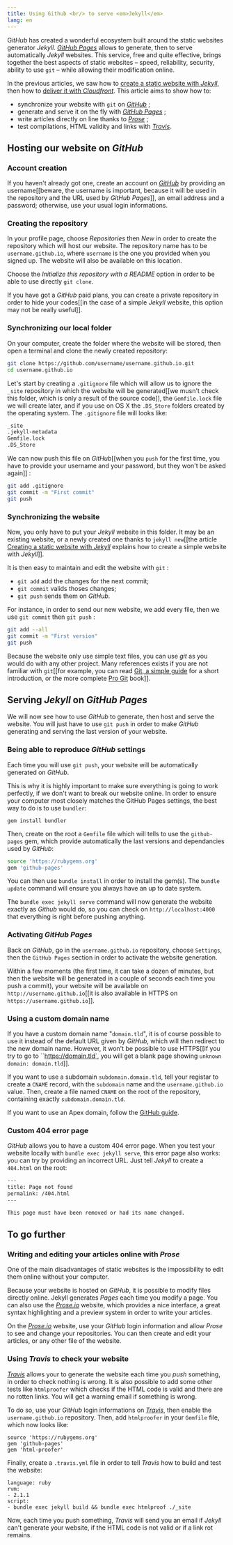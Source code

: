 ```yaml
---
title: Using Github <br/> to serve <em>Jekyll</em>
lang: en
---
```


G*itHub* has created a wonderful ecosystem built around the static websites generator *Jekyll*. *[GitHub Pages](https://pages.github.com/)* allows to generate, then to serve automatically *Jekyll* websites. This service, free and quite effective, brings together the best aspects of static websites – speed, reliability, security, ability to use `git` – while allowing their modification online.

In the previous articles, we saw how to [create a static website with *Jekyll*]({{site.base}}/static-website-with-jekyll/), then how to [deliver it with *Cloudfront*]({{site.base}}/website-delivery-with-cloudfront/). This article aims to show how to:

* synchronize your website with `git` on [*GitHub*](https://github.com/) ;
* generate and serve it on the fly with [*GitHub Pages*](https://pages.github.com/) ;
* write articles directly on line thanks to [*Prose*](http://prose.io/) ;
* test compilations, HTML validity and links with [*Travis*](https://travis-ci.org/).


## Hosting our website on *GitHub*

### Account creation
If you haven't already got one, create an account on [*GitHub*](https://github.com/) by providing an username[[beware, the username is important, because it will be used in the repository and the URL used by *GitHub Pages*]], an email address and a password; otherwise, use your usual login informations.

### Creating the repository
In your profile page, choose *Repositories* then *New* in order to create the repository which will host our website. The repository name has to be `username.github.io`, where `username` is the one you provided when you signed up. The website will also be available on this location.

Choose the *Initialize this repository with a README* option in order to be able to use directly `git clone`.

If you have got a *GitHub* paid plans, you can create a private repository in order to hide your codes[[in the case of a simple *Jekyll* website, this option may not be really useful]].

### Synchronizing our local folder
On your computer, create the folder where the website will be stored, then open a terminal and clone the newly created repository:

```bash
git clone https://github.com/username/username.github.io.git
cd username.github.io
```

Let's start by creating a `.gitignore` file which will allow us to ignore the `_site` repository in which the website will be generated[[we musn't check this folder, which is only a result of the source code]], the `Gemfile.lock` file we will create later, and if you use on OS X the `.DS_Store` folders created by the operating system. The `.gitignore` file will looks like:

```bash
_site
.jekyll-metadata
Gemfile.lock
.DS_Store
```

We can now push this file on *GitHub*[[when you `push` for the first time, you have to provide your username and your password, but they won't be asked again]] :

```bash
git add .gitignore
git commit -m "First commit"
git push
```

### Synchronizing the website
Now, you only have to put your *Jekyll* website in this folder. It may be an existing website, or a newly created one thanks to `jekyll new`[[the article [Creating a static website with *Jekyll*]({{site.base}}/static-website-with-jekyll/) explains how to create a simple website with *Jekyll*]].

It is then easy to maintain and edit the website with `git` :

* `git add` add the changes for the next commit;
* `git commit` valids thoses changes;
* `git push` sends them on *GitHub*.

For instance, in order to send our new website, we add every file, then we use  `git commit` then `git push` :

```bash
git add --all
git commit -m "First version"
git push
```

Because the website only use simple text files, you can use *git* as you would do with any other project. Many references exists if you are not familiar with `git`[[for example, you can read [Git, a simple guide](http://rogerdudler.github.io/git-guide/) for a short introduction, or the more complete [Pro Git](http://git-scm.com/book) book]].

## Serving *Jekyll* on *GitHub Pages*

We will now see how to use *GitHub* to generate, then host and serve the website. You will just have to use `git push` in order to make *GitHub* generating and serving the last version of your website.


### Being able to reproduce *GitHub* settings
Each time you will use `git push`, your website will be automatically generated on *GitHub*.

This is why it is highly important to make sure everything is going to work perfectly, if we don't want to break our website online. In order to ensure your computer most closely matches the GitHub Pages settings, the best way to do is to use `bundler`:

```
gem install bundler
```

Then, create on the root a `Gemfile` file which will tells to use the `github-pages` gem, which provide automatically the last versions and dependancies used by *GitHub*:

```bash
source 'https://rubygems.org'
gem 'github-pages'
```

You can then use `bundle install` in order to install the gem(s). The `bundle update` command will ensure you always have an up to date system.

The `bundle exec jekyll serve` command will now generate the website exactly as *Github* would do, so you can check on `http://localhost:4000` that everything is right before pushing anything.

### Activating *GitHub Pages*
Back on *GitHub*, go in the `username.github.io` repository, choose `Settings`, then the `GitHub Pages` section in order to activate the website generation.

Within a few moments (the first time, it can take a dozen of minutes, but then the website will be generated in a couple of seconds each time you push a commit), your website will be available on `http://username.github.io`[[it is also available in HTTPS on `https://username.github.io`]].

### Using a custom domain name
If you have a custom domain name "`domain.tld`", it is of course possible to use it instead of the default URL given by *GitHub*, which will then redirect to the new domain name. However, it won't be possible to use HTTPS[[if you try to go to ``https://domain.tld`, you will get a blank page showing `unknown domain: domain.tld`]].

If you want to use a subdomain `subdomain.domain.tld`, tell your registar to create a `CNAME` record, with the `subdomain` name and the `username.github.io` value. Then, create a file named `CNAME` on the root of the repository, containing exactly `subdomain.domain.tld`.

If you want to use an Apex domain, follow the [GitHub guide](https://help.github.com/articles/about-custom-domains-for-github-pages-sites).

### Custom 404 error page
*GitHub* allows you to have a custom 404 error page. When you test your website locally with `bundle exec jekyll serve`, this error page also works: you can try by providing an incorrect URL. Just tell *Jekyll* to create a `404.html` on the root:

```html
---
title: Page not found
permalink: /404.html
---

This page must have been removed or had its name changed.
```

## To go further

### Writing and editing your articles online with *Prose*
One of the main disadvantages of static websites is the impossibility to edit them online without your computer.

Because your website is hosted on *GitHub*, it is possible to modify files directly online. Jekyll generates *Pages* each time you modify a page. You can also use the *[Prose.io](http://prose.io/)* website, which provides a nice interface, a great syntax highlighting and a preview system in order to write your articles.

On the *[Prose.io](http://prose.io/)* website, use your *GitHub* login information and allow *Prose* to see and change your repositories. You can then create and edit your articles, or any other file of the website.

### Using *Travis* to check your website

*[Travis](https://travis-ci.org/)* allows your to generate the website each time you *push* something, in order to check nothing is wrong. It is also possible to add some other tests like `htmlproofer` which checks if the HTML code is valid and there are no rotten links. You will get a warning email if something is wrong.

To do so, use your *GitHub* login informations on *[Travis](https://travis-ci.org/)*, then enable the `username.github.io` repository. Then, add `htmlproofer` in your `Gemfile` file, which now looks like:

```
source 'https://rubygems.org'
gem 'github-pages'
gem 'html-proofer'
```

Finally, create a `.travis.yml` file in order to tell *Travis* how to build and test the website:

```
language: ruby
rvm:
- 2.1.1
script:
- bundle exec jekyll build && bundle exec htmlproof ./_site
```

Now, each time you push something, *Travis* will send you an email if *Jekyll* can't generate your website, if the HTML code is not valid or if a link rot remains.


